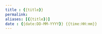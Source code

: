 ```yaml
---
title : {{title}}
permalink: 
aliases: [{{title}}]
date : {{date:DD-MM-YYYY}} {{time:HH:mm}}
---
```



